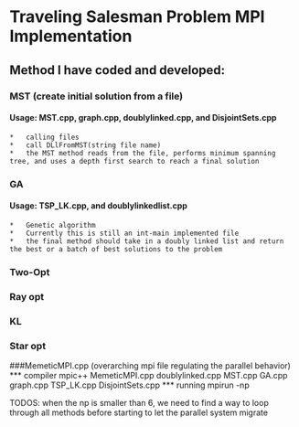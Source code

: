 # Traveling Salesman Problem MPI Implementation

## Method I have coded and developed:


### MST (create initial solution from a file)
#### Usage: MST.cpp, graph.cpp, doublylinked.cpp, and DisjointSets.cpp
	*	calling files
	*	call DLlFromMST(string file name)
	*	the MST method reads from the file, performs minimum spanning tree, and uses a depth first search to reach a final solution
	
	
### GA 
#### Usage: TSP_LK.cpp, and doublylinkedlist.cpp
	*	Genetic algorithm
	*	Currently this is still an int-main implemented file 
	*	the final method should take in a doubly linked list and return the best or a batch of best solutions to the problem
	
	
### Two-Opt


### Ray opt 


### KL

### Star opt




###MemeticMPI.cpp (overarching mpi file regulating the parallel behavior)
*** compiler
mpic++ MemeticMPI.cpp doublylinked.cpp MST.cpp GA.cpp graph.cpp TSP_LK.cpp DisjointSets.cpp
*** running
mpirun -np <number of processes> <program name and arguments>



TODOS:
when the np is smaller than 6, we need to find a way to loop through all methods before starting to let the parallel system migrate